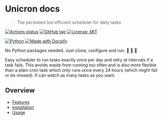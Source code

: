 # Unicron docs
> The persistent but efficient scheduler for daily tasks

[![Actions status](https://github.com/MichaelCurrin/unicron/workflows/Python%20package/badge.svg)](https://github.com/MichaelCurrin/unicron/actions)
[![GitHub tag](https://img.shields.io/github/tag/MichaelCurrin/unicron.svg)](https://GitHub.com/MichaelCurrin/unicron/releases/)
[![License: MIT](https://img.shields.io/badge/License-MIT-blue.svg)](https://github.com/MichaelCurrin/unicron/blob/master/LICENSE)

[![Python](https://img.shields.io/badge/python->=3.6-blue.svg?logo=python&logoColor=white)](https://python.org/)
[![Made with Docsify](https://img.shields.io/badge/docs-docsify.js-blue.svg)](https://docsify.js.org/)

No Python packages needed. Just clone, configure and run. 🐍 🎉 🦄

Easy scheduler to run tasks exactly once per day and retry at intervals if a task fails. This avoids waste from running too often and is also more flexible than a plain cron task which only runs once every 24 hours (which might fail or be missed). It can watch as many tasks as you want.

<!-- Note Docsify does not support :unicorn: so use unicode above instead. -->

## Overview

- [Features](features.md)
- [Installation](installation.md)
- [Usage](usage.md)
